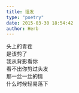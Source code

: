 ```yaml
---  
title: 理发  
type: "poetry"  
date: 2015-03-30 18:54:42  
author: Herb  
---  
```

头上的青茬  
是该剪了  
我从背影看你  
看不出你剪过头发  
那一丝一丝的情  
什么时候轻易落下